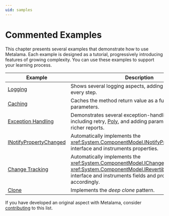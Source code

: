 ```yaml
---
uid: samples
---
```


# Commented Examples

This chapter presents several examples that demonstrate how to use Metalama. Each example is designed as a tutorial, progressively introducing features of growing complexity. You can use these examples to support your learning process.

| Example                               | Description                                                                                                     |
|---------------------------------------|-----------------------------------------------------------------------------------------------------------------|
| [Logging](log/README.md)              | Shows several logging aspects, adding complexity at every step.                                                |
| [Caching](caching/README.md)          | Caches the method return value as a function of its parameters.                                                 |
| [Exception Handling](exception-handling/README.md) | Demonstrates several exception-handling strategies, including retry, [Poly](https://github.com/App-vNext/Polly), and adding parameter values for richer reports. |
| [INotifyPropertyChanged](notifypropertychanged/README.md) | Automatically implements the <xref:System.ComponentModel.INotifyPropertyChanged> interface and instruments properties. |
| [Change Tracking](change-tracking/README.md)              | Automatically implements the <xref:System.ComponentModel.IChangeTracking> or <xref:System.ComponentModel.IRevertibleChangeTracking> interface and instruments fields and properties accordingly.                      |
| [Clone](clone/README.md)              | Implements the _deep clone_ pattern.                                                                             |

<!--
| [ToString](tostring/README.md)        | Implements the <xref:System.Object.ToString*> method.                                                           |
| [Enum View-Model](enum-viewmodel/README.md) | Creates a view-model class to wrap an enum value.                                                                |
| [Optional Value Type](optional-value/README.md) | Transforms automatic properties of a type to make them store and represent a flag indicating whether they have been set or they are still at their default value. |
-->

If you have developed an original aspect with Metalama, consider [contributing](contributing.md) to this list.
